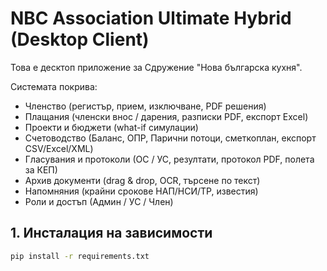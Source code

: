 # NBC Association Ultimate Hybrid (Desktop Client)

Това е десктоп приложение за Сдружение "Нова българска кухня".

Системата покрива:
- Членство (регистър, прием, изключване, PDF решения)
- Плащания (членски внос / дарения, разписки PDF, експорт Excel)
- Проекти и бюджети (what-if симулации)
- Счетоводство (Баланс, ОПР, Парични потоци, сметкоплан, експорт CSV/Excel/XML)
- Гласувания и протоколи (ОС / УС, резултати, протокол PDF, полета за КЕП)
- Архив документи (drag & drop, OCR, търсене по текст)
- Напомняния (крайни срокове НАП/НСИ/ТР, известия)
- Роли и достъп (Админ / УС / Член)

## 1. Инсталация на зависимости

```bash
pip install -r requirements.txt
